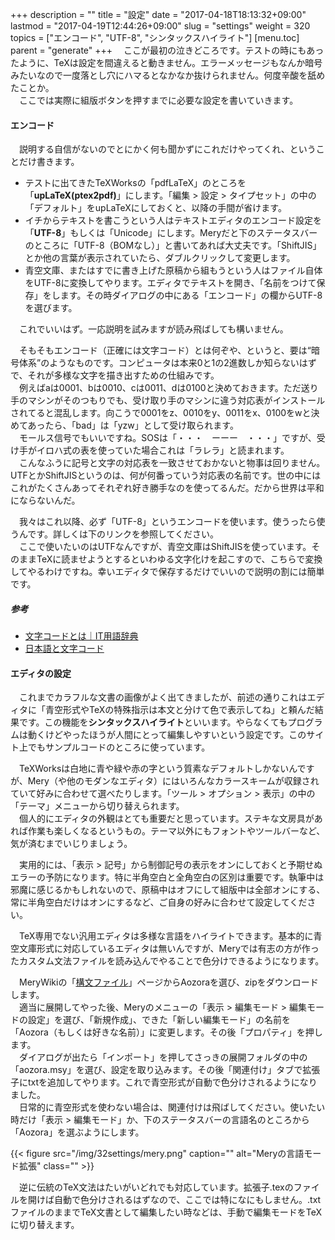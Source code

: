 +++
description = ""
title = "設定"
date = "2017-04-18T18:13:32+09:00"
lastmod = "2017-04-19T12:44:26+09:00"
slug = "settings"
weight = 320
topics = ["エンコード", "UTF-8", "シンタックスハイライト"]
[menu.toc]
    parent = "generate"
+++
&#x3000;ここが最初の泣きどころです。テストの時にもあったように、TeXは設定を間違えると動きません。エラーメッセージもなんか暗号みたいなので一度落とし穴にハマるとなかなか抜けられません。何度辛酸を舐めたことか。  
　ここでは実際に組版ボタンを押すまでに必要な設定を書いていきます。

#### エンコード
　説明する自信がないのでとにかく何も聞かずにこれだけやってくれ、ということだけ書きます。

- テストに出てきたTeXWorksの「pdfLaTeX」のところを「**upLaTeX(ptex2pdf)**」にします。「編集 > 設定 > タイプセット」の中の「デフォルト」をupLaTeXにしておくと、以降の手間が省けます。
- イチからテキストを書こうという人はテキストエディタのエンコード設定を「**UTF-8**」もしくは「Unicode」にします。Meryだと下のステータスバーのところに「UTF-8（BOMなし）」と書いてあれば大丈夫です。「ShiftJIS」とか他の言葉が表示されていたら、ダブルクリックして変更します。
- 青空文庫、またはすでに書き上げた原稿から組もうという人はファイル自体をUTF-8に変換してやります。エディタでテキストを開き、「名前をつけて保存」をします。その時ダイアログの中にある「エンコード」の欄からUTF-8を選びます。

　これでいいはず。一応説明を試みますが読み飛ばしても構いません。

　そもそもエンコード（正確には文字コード）とは何ぞや、というと、要は“暗号体系”のようなものです。コンピュータは本来0と1の2進数しか知らないはずで、それが多様な文字を描き出すための仕組みです。  
　例えばaは0001、bは0010、cは0011、dは0100と決めておきます。ただ送り手のマシンがそのつもりでも、受け取り手のマシンに違う対応表がインストールされてると混乱します。向こうで0001をz、0010をy、0011をx、0100をwと決めてあったら、「bad」は「yzw」として受け取られます。  
　モールス信号でもいいですね。SOSは「・・・　ーーー　・・・」ですが、受け手がイロハ式の表を使っていた場合これは「ラレラ」と読まれます。  
　こんなふうに記号と文字の対応表を一致させておかないと物事は回りません。UTFとかShiftJISというのは、何が何番っていう対応表の名前です。世の中にはこれがたくさんあってそれぞれ好き勝手なのを使ってるんだ。だから世界は平和にならないんだ。

　我々はこれ以降、必ず「UTF-8」というエンコードを使います。使うったら使うんです。詳しくは下のリンクを参照してください。  
　ここで使いたいのはUTFなんですが、青空文庫はShiftJISを使っています。そのままTeXに読ませようとするといわゆる文字化けを起こすので、こちらで変換してやるわけですね。幸いエディタで保存するだけでいいので説明の割には簡単です。

##### 参考
- [文字コードとは｜IT用語辞典](http://e-words.jp/w/%E6%96%87%E5%AD%97%E3%82%B3%E3%83%BC%E3%83%89.html)
- [日本語と文字コード](http://www.kanzaki.com/docs/jcode.html)

#### エディタの設定
　これまでカラフルな文書の画像がよく出てきましたが、前述の通りこれはエディタに「青空形式やTeXの特殊指示は本文と分けて色で表示してね」と頼んだ結果です。この機能を**シンタックスハイライト**といいます。やらなくてもプログラムは動くけどやったほうが人間にとって編集しやすいという設定です。このサイト上でもサンプルコードのところに使っています。  

　TeXWorksは白地に青や緑や赤の字という質素なデフォルトしかないんですが、Mery（や他のモダンなエディタ）にはいろんなカラースキームが収録されていて好みに合わせて選べたりします。「ツール > オプション > 表示」の中の「テーマ」メニューから切り替えられます。  
　個人的にエディタの外観はとても重要だと思っています。ステキな文房具があれば作業も楽しくなるというもの。テーマ以外にもフォントやツールバーなど、気が済むまでいじりましょう。

　実用的には、「表示 > 記号」から制御記号の表示をオンにしておくと予期せぬエラーの予防になります。特に半角空白と全角空白の区別は重要です。執筆中は邪魔に感じるかもしれないので、原稿中はオフにして組版中は全部オンにする、常に半角空白だけはオンにするなど、ご自身の好みに合わせて設定してください。

　TeX専用でない汎用エディタは多様な言語をハイライトできます。基本的に青空文庫形式に対応しているエディタは無いんですが、Meryでは有志の方が作ったカスタム文法ファイルを読み込んでやることで色分けできるようになります。

　MeryWikiの「[構文ファイル](http://www.haijin-boys.com/wiki/%E6%A7%8B%E6%96%87%E3%83%95%E3%82%A1%E3%82%A4%E3%83%AB)」ページからAozoraを選び、zipをダウンロードします。  
　適当に展開してやった後、Meryのメニューの「表示 > 編集モード > 編集モードの設定」を選び、「新規作成」、できた「新しい編集モード」の名前を「Aozora（もしくは好きな名前）」に変更します。その後「プロパティ」を押します。  
　ダイアログが出たら「インポート」を押してさっきの展開フォルダの中の「aozora.msy」を選び、設定を取り込みます。その後「関連付け」タブで拡張子にtxtを追加してやります。これで青空形式が自動で色分けされるようになりました。  
　日常的に青空形式を使わない場合は、関連付けは飛ばしてください。使いたい時だけ「表示 > 編集モード」か、下のステータスバーの言語名のところから「Aozora」を選ぶようにします。

{{< figure src="/img/32settings/mery.png" caption="" alt="Meryの言語モード拡張" class="" >}}

　逆に伝統のTeX文法はたいがいどれでも対応しています。拡張子.texのファイルを開けば自動で色分けされるはずなので、ここでは特になにもしません。.txtファイルのままでTeX文書として編集したい時などは、手動で編集モードをTeXに切り替えます。
